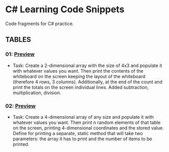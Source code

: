 # C# Learning Code Snippets
Code fragments for C# practice.

## TABLES
### 01: [Preview](https://github.com/IKOMMM/CSHARP_Practice_Code_Snippets/blob/main/%5BTABLE%5D%2001/Program.cs)
- Task:
Create a 2-dimensional array with the size of 4x3 and populate it with whatever values you want.
Then print the contents of the whiteboard on the screen keeping the layout of the whiteboard (therefore 4 rows, 3 columns). Additionally, at the end of the count and print the totals on the screen individual lines. Added subtraction, multiplication, division.  

### 02: [Preview](https://github.com/IKOMMM/CSHARP_Practice_Code_Snippets/blob/main/%5BTABLE%5D%2002/Program.cs)
- Task:
Create a 4-dimensional array of any size and populate it with whatever values you want. Then print n random elements of that table on the screen, printing 4-dimensional coordinates and the stored value. Define for printing a separate, static method that will take two parameters: the array it has to print and the number of items to be printed.
